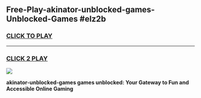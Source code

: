 
## Free-Play-akinator-unblocked-games-Unblocked-Games #elz2b
<h3>
<a href="https://news.freeplayer.one?title=akinator-unblocked-games&ref=8M">CLICK TO PLAY</a></h3>
<hr>

<h3>
<a href="https://news.freeplayer.one?title=akinator-unblocked-games&ref=8M">CLICK 2 PLAY</a>
  
</h3>

<a href="https://news.freeplayer.one?title=akinator-unblocked-games&ref=8M"><img src="https://clearcache.store/games.png"></a>


**akinator-unblocked-games games unblocked: Your Gateway to Fun and Accessible Online Gaming**
